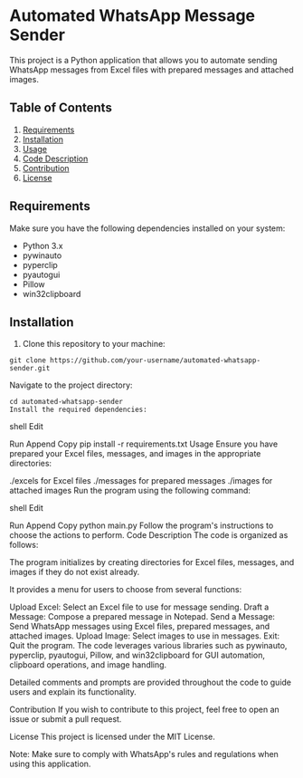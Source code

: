 # Automated WhatsApp Message Sender

This project is a Python application that allows you to automate sending WhatsApp messages from Excel files with prepared messages and attached images.

## Table of Contents

1. [Requirements](#requirements)
2. [Installation](#installation)
3. [Usage](#usage)
4. [Code Description](#code-description)
5. [Contribution](#contribution)
6. [License](#license)

## Requirements

Make sure you have the following dependencies installed on your system:

- Python 3.x
- pywinauto
- pyperclip
- pyautogui
- Pillow
- win32clipboard

## Installation

1. Clone this repository to your machine:

```shell
git clone https://github.com/your-username/automated-whatsapp-sender.git
```

Navigate to the project directory:

```shell
cd automated-whatsapp-sender
Install the required dependencies:
```
shell
Edit

Run
Append
Copy
pip install -r requirements.txt
Usage
Ensure you have prepared your Excel files, messages, and images in the appropriate directories:

./excels for Excel files
./messages for prepared messages
./images for attached images
Run the program using the following command:


shell
Edit

Run
Append
Copy
python main.py
Follow the program's instructions to choose the actions to perform.
Code Description
The code is organized as follows:

The program initializes by creating directories for Excel files, messages, and images if they do not exist already.

It provides a menu for users to choose from several functions:

Upload Excel: Select an Excel file to use for message sending.
Draft a Message: Compose a prepared message in Notepad.
Send a Message: Send WhatsApp messages using Excel files, prepared messages, and attached images.
Upload Image: Select images to use in messages.
Exit: Quit the program.
The code leverages various libraries such as pywinauto, pyperclip, pyautogui, Pillow, and win32clipboard for GUI automation, clipboard operations, and image handling.

Detailed comments and prompts are provided throughout the code to guide users and explain its functionality.

Contribution
If you wish to contribute to this project, feel free to open an issue or submit a pull request.

License
This project is licensed under the MIT License.

Note: Make sure to comply with WhatsApp's rules and regulations when using this application.
